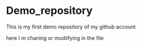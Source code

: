 # Demo_repository
This is my first demo repository of my github account 

here I m chaning or modiifying in the file 